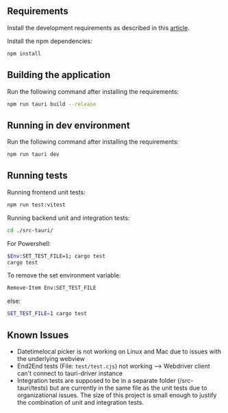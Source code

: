 ## Requirements

Install the development requirements as described in this [article](https://tauri.app/v1/guides/getting-started/prerequisites#installing).

Install the npm dependencies:

```bash
npm install
```

## Building the application

Run the following command after installing the requirements:

```bash
npm run tauri build --release
```

## Running in dev environment

Run the following command after installing the requirements:

```bash
npm run tauri dev
```

## Running tests

Running frontend unit tests:

```bash
npm run test:vitest
```

Running backend unit and integration tests:

```bash
cd ./src-tauri/
```

For Powershell:

```bash
$Env:SET_TEST_FILE=1; cargo test
cargo test
```

To remove the set environment variable:

```bash
Remove-Item Env:SET_TEST_FILE
```

else:

```bash
SET_TEST_FILE=1 cargo test
```

## Known Issues

- Datetimelocal picker is not working on Linux and Mac due to issues with the underlying webview
- End2End tests (File: `test/test.cjs`) not working --> Webdriver client can't connect to tauri-driver instance
- Integration tests are supposed to be in a separate folder (/src-tauri/tests) but are currently in the same file as the unit tests due to organizational issues. The size of this project is small enough to justify the combination of unit and integration tests.
